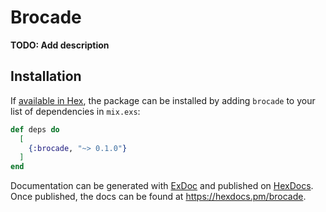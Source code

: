 # Brocade

**TODO: Add description**

## Installation

If [available in Hex](https://hex.pm/docs/publish), the package can be installed
by adding `brocade` to your list of dependencies in `mix.exs`:

```elixir
def deps do
  [
    {:brocade, "~> 0.1.0"}
  ]
end
```

Documentation can be generated with [ExDoc](https://github.com/elixir-lang/ex_doc)
and published on [HexDocs](https://hexdocs.pm). Once published, the docs can
be found at <https://hexdocs.pm/brocade>.


